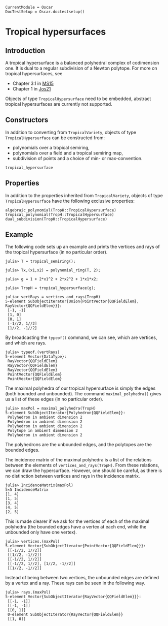 ```@meta
CurrentModule = Oscar
DocTestSetup = Oscar.doctestsetup()
```
# Tropical hypersurfaces

## Introduction
A tropical hypersurface is a balanced polyhedral complex of codimension one.  It is dual to a regular subdivision of a Newton polytope. For more on tropical hypersurfaces, see
- Chapter 3.1 in [MS15](@cite)
- Chapter 1 in [Jos21](@cite)

Objects of type `TropicalHypersurface` need to be embedded, abstract tropical hypersurfaces are currently not supported.

## Constructors
In addition to converting from `TropicalVariety`, objects of type `TropicalHypersurface` can be constructed from:
- polynomials over a tropical semiring,
- polynomials over a field and a tropical semiring map,
- subdivision of points and a choice of min- or max-convention.
```@docs
tropical_hypersurface
```

## Properties
In addition to the properties inherited from `TropicalVariety`, objects of type `TropicalHypersurface` have the following exclusive properties:
```@docs
algebraic_polynomial(TropH::TropicalHypersurface)
tropical_polynomial(TropH::TropicalHypersurface)
dual_subdivision(TropH::TropicalHypersurface)
```

## Example
The following code sets up an example and prints the vertices and rays of the tropical hypersurface (in no particular order).
```jldoctest exampleHypersurface
julia> T = tropical_semiring();

julia> Tx,(x1,x2) = polynomial_ring(T, 2);

julia> g = 1 + 2*x1^2 + 2*x2^2 + 1*x1*x2;

julia> TropH = tropical_hypersurface(g);

julia> vertRays = vertices_and_rays(TropH)
5-element SubObjectIterator{Union{PointVector{QQFieldElem}, RayVector{QQFieldElem}}}:
 [-1, -1]
 [1, 0]
 [0, 1]
 [-1//2, 1//2]
 [1//2, -1//2]
```
By broadcasting the `typeof()` command, we can see, which are vertices, and which are rays.
```jldoctest exampleHypersurface
julia> typeof.(vertRays)
5-element Vector{DataType}:
 RayVector{QQFieldElem}
 RayVector{QQFieldElem}
 RayVector{QQFieldElem}
 PointVector{QQFieldElem}
 PointVector{QQFieldElem}
```
The maximal polyhedra of our tropical hypersurface is simply the edges (both bounded and unbounded). The command `maximal_polyhedra()` gives us a list of these edges (in no particular order).
```jldoctest exampleHypersurface
julia> maxPol = maximal_polyhedra(TropH)
5-element SubObjectIterator{Polyhedron{QQFieldElem}}:
 Polyhedron in ambient dimension 2
 Polyhedron in ambient dimension 2
 Polyhedron in ambient dimension 2
 Polytope in ambient dimension 2
 Polyhedron in ambient dimension 2
```
The polyhedrons are the unbounded edges, and the polytopes are the bounded edges.

The incidence matrix of the maximal polyhedra is a list of the relations between the elements of `vertices_and_rays(TropH)`. 
From these relations, we can draw the hypersurface. However, one should be careful, as there is no distinction between vertices and rays in the incidence matrix.
```jldoctest exampleHypersurface
julia> IncidenceMatrix(maxPol)
5×5 IncidenceMatrix
[1, 4]
[1, 5]
[3, 4]
[4, 5]
[2, 5]
```
This is made clearer if we ask for the vertices of each of the maximal polyhedra (the bounded edges have a vertex at each end, while the unbounded only have one vertex).
```jldoctest exampleHypersurface
julia> vertices.(maxPol)
5-element Vector{SubObjectIterator{PointVector{QQFieldElem}}}:
 [[-1//2, 1//2]]
 [[1//2, -1//2]]
 [[-1//2, 1//2]]
 [[-1//2, 1//2], [1//2, -1//2]]
 [[1//2, -1//2]]
```
Instead of being between two vertices, the unbounded edges are defined by a vertex and a ray. These rays can be seen in the following way.
```jldoctest exampleHypersurface
julia> rays.(maxPol)
5-element Vector{SubObjectIterator{RayVector{QQFieldElem}}}:
 [[-1, -1]]
 [[-1, -1]]
 [[0, 1]]
 0-element SubObjectIterator{RayVector{QQFieldElem}}
 [[1, 0]]
```
